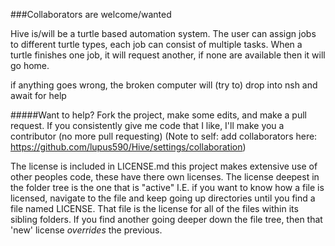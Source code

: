 ###Collaborators are welcome/wanted


Hive is/will be a turtle based automation system. The user can assign jobs to different turtle types, each job can consist of multiple tasks. When a turtle finishes one job, it will request another, if none are available then it will go home.

if anything goes wrong, the broken computer will (try to) drop into nsh and await for help


#####Want to help?
Fork the project, make some edits, and make a pull request. If you consistently give me code that I like, I'll make you a contributor (no more pull requesting) (Note to self: add collaborators here: https://github.com/lupus590/Hive/settings/collaboration)

The license is included in LICENSE.md
this project makes extensive use of other peoples code, these have there own licenses. The license deepest in the folder tree is the one that is "active" I.E. if you want to know how a file is licensed, navigate to the file and keep going up directories until you find a file named LICENSE. That file is the license for all of the files within its sibling folders. If you find another going deeper down the file tree, then that 'new' license *overrides* the previous.

